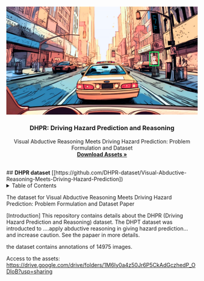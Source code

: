 
<!-- PROJECT LOGO -->
<br />
<div align="center">
  <a href="">
    <img src="images/preview_image.jpg" alt="Logo" width="720">
  </a>

  <h3 align="center">DHPR: Driving Hazard Prediction and Reasoning</h3>

  <p align="center">
    Visual Abductive Reasoning Meets Driving Hazard Prediction: Problem Formulation and  Dataset
    <br />
    <a href="[https://github.com/othneildrew/Best-README-Template](https://trafficreasoningdatasetimage1.s3.ap-northeast-1.amazonaws.com/DHPR/image_folder.tar.gz)"><strong>Download Assets »</strong></a>
    <br />
    <br />
  </p>
</div>
<!--<h3><b>Visual-Abductive-Reasoning-Meets-Driving-Hazard-Prediction</b></h3>-->
## <b>DHPR dataset</b> [[https://github.com/DHPR-dataset/Visual-Abductive-Reasoning-Meets-Driving-Hazard-Prediction]) <br>

<!-- TABLE OF CONTENTS -->
<details>
  <summary>Table of Contents</summary>
  <ol>
    <li>
      <a href="#introduction">Introduction</a>
    </li>
    <li>
      <a href="#getting-started">Getting Started</a>
      <ul>
        <li><a href="#prerequisites">Prerequisites</a></li>
        <li><a href="#installation">Installation</a></li>
      </ul>
    </li>
    <li><a href="#license">License</a></li>
  </ol>
</details>


The dataset for Visual Abductive Reasoning Meets Driving Hazard Prediction: Problem Formulation and Dataset Paper

[Introduction] This repository contains details about the DHPR (Driving Hazard Prediction and Reasoning) dataset. The DHPT dataset was introducted to ....apply abductive reasoning in giving hazard prediction... and increase caution. See the papaer in more details.

the dataset contains annotations of 14975 images.

Access to the assets: 
	https://drive.google.com/drive/folders/1M6Iy0a4z50Jr6P5CkAdGczhedP_ODIoB?usp=sharing
